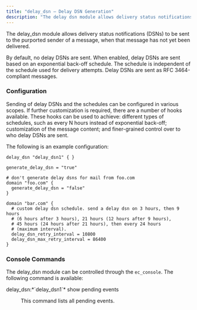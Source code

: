 ```yaml
---
title: "delay_dsn – Delay DSN Generation"
description: "The delay dsn module allows delivery status notifications DS Ns to be sent to the purported sender of a message when that message has not yet been delivered By default no delay DS Ns are sent When enabled delay DS Ns are sent based on an exponential back off schedule..."
---
```


<a name="idp21119488"></a> 

The delay_dsn module allows delivery status notifications (DSNs) to be sent to the purported sender of a message, when that message has not yet been delivered.

By default, no delay DSNs are sent. When enabled, delay DSNs are sent based on an exponential back-off schedule. The schedule is independent of the schedule used for delivery attempts. Delay DSNs are sent as RFC 3464-compliant messages.

### <a name="idp21122576"></a> Configuration

Sending of delay DSNs and the schedules can be configured in various scopes. If further customization is required, there are a number of hooks available. These hooks can be used to achieve: different types of schedules, such as every N hours instead of exponential back-off; customization of the message content; and finer-grained control over to who delay DSNs are sent.

The following is an example configuration:

<a name="example.delay_dsn.3"></a> 


```
delay_dsn "delay_dsn1" { }

generate_delay_dsn = "true"

# don't generate delay dsns for mail from foo.com
domain "foo.com" {
  generate_delay_dsn = "false"
}

domain "bar.com" {
  # custom delay dsn schedule. send a delay dsn on 3 hours, then 9 hours
  # (6 hours after 3 hours), 21 hours (12 hours after 9 hours),
  # 45 hours (24 hours after 21 hours), then every 24 hours
  # (maximum interval).
  delay_dsn_retry_interval = 10800
  delay_dsn_max_retry_interval = 86400
}
```

### <a name="modules.delay_dsn.console"></a> Console Commands

The delay_dsn module can be controlled through the `ec_console`. The following command is available:

<dl class="variablelist">

<dt>delay_dsn:*`delay_dsn1`* show pending events</dt>

<dd>

This command lists all pending events.

</dd>

</dl>